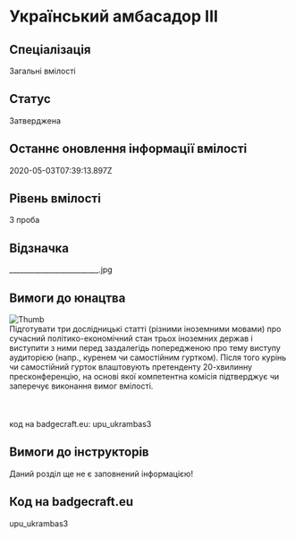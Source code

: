 # Український амбасадор ІІІ

## Спеціалізація

Загальні вмілості

## Статус

Затверджена

## Останнє оновлення інформації вмілості

2020-05-03T07:39:13.897Z

## Рівень вмілості

3 проба

## Відзначка

_________________________.jpg

## Вимоги до юнацтва

<img alt="Thumb                          " src="/uploads/textareas/bootsy/image/143/small__________________________.jpg"><br>Підготувати три дослідницькі статті (різними
іноземними мовами) про сучасний політико-економічний стан трьох іноземних
держав і виступити з ними перед заздалегідь попередженою про тему виступу
аудиторією (напр., куренем чи самостійним гуртком). Після того курінь чи
самостійний гурток влаштовують претенденту 20-хвилинну пресконференцію, на
основі якої компетентна комісія підтверджує чи заперечує виконання вимог
вмілості.<br><br><br><br>код на badgecraft.eu: upu_ukrambas3<br>

## Вимоги до інструкторів

Даний розділ ще не є заповнений інформацією!

## Код на badgecraft.eu

upu_ukrambas3